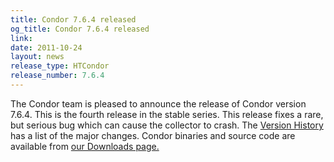 ```yaml
---
title: Condor 7.6.4 released
og_title: Condor 7.6.4 released
link: 
date: 2011-10-24
layout: news
release_type: HTCondor
release_number: 7.6.4
---
```


The Condor team is pleased to announce the release of Condor version 7.6.4.  This is the fourth release in the stable series.  This release fixes a rare, but serious bug which can cause the collector to crash.  The <a href="manual/latest-stable/9_Version_History.html">Version History</a>  has a list of the major changes.  Condor binaries and source code are available from <a href="downloads/">our Downloads page.</a> 
